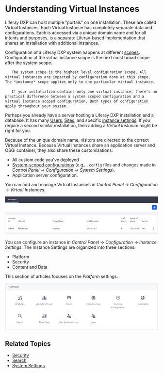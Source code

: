 # Understanding Virtual Instances

Liferay DXP can host multiple "portals" on one installation. These are called Virtual Instances. Each Virtual Instance has completely separate data and configurations. Each is accessed via a unique domain name and for all intents and purposes, is a separate Liferay-based implementation that shares an installation with additional instances.

Configuration of a Liferay DXP system happens at different [scopes](../system-settings/understanding-configuration-scope.md). Configuration at the virtual instance scope is the next most broad scope after the system scope. 

```important::
   The system scope is the highest level configuration scope. All virtual instances are impacted by configuration done at this scope. The *instance* scope applies only to one particular virtual instance.

   If your installation contains only one virtual instance, there's no practical difference between a system scoped configuration and a virtual instance scoped configuration. Both types of configuration apply throughout your system.
```

Perhaps you already have a server hosting a Liferay DXP installation and a database. It has many [Users](./../../users-and-permissions/users/understanding-users.md), [Sites](../../site_building.rst), and specific [instance settings](./../virtual-instances/instance-configuration.md). If you require a second similar installation, then adding a *Virtual Instance* might be right for you. 

Because of the unique domain name, visitors are directed to the correct Virtual Instance. Because Virtual Instances share an application server and OSGi container, they also share these customizations: 

-  All custom code you've deployed
-  [System-scoped configurations](./../system-settings/system-settings.md) (e.g., `.config` files and changes made in *Control Panel* &rarr; *Configuration* &rarr; *System Settings*). 
-  Application server configuration.

You can add and manage Virtual Instances in *Control Panel* &rarr; *Configuration* &rarr; *Virtual Instances*.

![Add and manage virtual instances of Liferay in the Control Panel's Virtual Instances section.](./understanding-virtual-instances/images/01.png)

You can configure an instance in *Control Panel* &rarr; *Configuration* &rarr; *Instance Settings*. The Instance Settings are organized into three sections: 

- Platform
- Security 
- Content and Data

This section of articles focuses on the *Platform* settings. 

![Instance Settings has several Platform categories.](./understanding-virtual-instances/images/02.png)

## Related Topics

- [Security](./../../installation-and-upgrades/securing-liferay/introduction-to-securing-liferay.md)
- [Search](./../../using_search.rst)
- [System Settings](../system-settings/system-settings.md)
